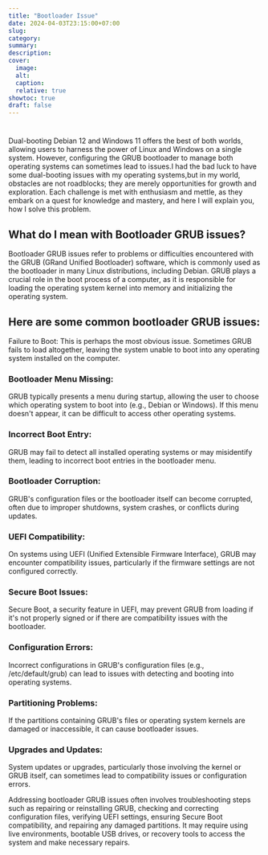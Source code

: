 ```yaml
---
title: "Bootloader Issue"
date: 2024-04-03T23:15:00+07:00
slug: 
category: 
summary:
description: 
cover:
  image:  
  alt:
  caption: 
  relative: true
showtoc: true
draft: false
---
```


#
Dual-booting Debian 12 and Windows 11 offers the best of both worlds, allowing users to harness the power of Linux and Windows on a single system. However, configuring the GRUB bootloader to manage both operating systems can sometimes lead to issues.I had the bad luck to have some dual-booting issues with my operating systems,but in my world, obstacles are not roadblocks; they are merely opportunities for growth and exploration. Each challenge is met with enthusiasm and mettle, as they embark on a quest for knowledge and mastery, and here I will explain you, how I solve this problem.
## What do I mean with Bootloader GRUB issues?

Bootloader GRUB issues refer to problems or difficulties encountered with the GRUB (GRand Unified Bootloader) software, which is commonly used as the bootloader in many Linux distributions, including Debian. GRUB plays a crucial role in the boot process of a computer, as it is responsible for loading the operating system kernel into memory and initializing the operating system.

## Here are some common bootloader GRUB issues:
Failure to Boot: This is perhaps the most obvious issue. Sometimes GRUB fails to load altogether, leaving the system unable to boot into any operating system installed on the computer.

### Bootloader Menu Missing: 
GRUB typically presents a menu during startup, allowing the user to choose which operating system to boot into (e.g., Debian or Windows). If this menu doesn't appear, it can be difficult to access other operating systems.

### Incorrect Boot Entry: 
GRUB may fail to detect all installed operating systems or may misidentify them, leading to incorrect boot entries in the bootloader menu.

### Bootloader Corruption: 
GRUB's configuration files or the bootloader itself can become corrupted, often due to improper shutdowns, system crashes, or conflicts during updates.

### UEFI Compatibility: 
On systems using UEFI (Unified Extensible Firmware Interface), GRUB may encounter compatibility issues, particularly if the firmware settings are not configured correctly.

### Secure Boot Issues: 
Secure Boot, a security feature in UEFI, may prevent GRUB from loading if it's not properly signed or if there are compatibility issues with the bootloader.

### Configuration Errors: 
Incorrect configurations in GRUB's configuration files (e.g., /etc/default/grub) can lead to issues with detecting and booting into operating systems.

### Partitioning Problems: 
If the partitions containing GRUB's files or operating system kernels are damaged or inaccessible, it can cause bootloader issues.

### Upgrades and Updates: 
System updates or upgrades, particularly those involving the kernel or GRUB itself, can sometimes lead to compatibility issues or configuration errors.

Addressing bootloader GRUB issues often involves troubleshooting steps such as repairing or reinstalling GRUB, checking and correcting configuration files, verifying UEFI settings, ensuring Secure Boot compatibility, and repairing any damaged partitions. It may require using live environments, bootable USB drives, or recovery tools to access the system and make necessary repairs.
